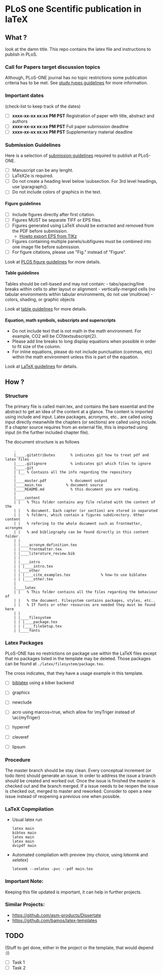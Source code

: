 PLoS one Scentific publication in laTeX
=======================================

What ?
------
look at the damn title. This repo contains the latex file and instructions to publish
in PLoS.

### Call for Papers target discussion topics
Although, PLoS-ONE journal has no topic restrictions some publication criteria has to
be met. See [study types guidelines](http://journals.plos.org/plosone/s/submission-guidelines#loc-guidelines-for-specific-study-types)
for more information.

### Important dates
(check-list to keep track of the dates)

* [ ] **xxxx-xx-xx xx:xx PM PST** Registration of paper with title, abstract and authors
* [ ] **xxxx-xx-xx xx:xx PM PST** Full paper submission deadline
* [ ] **xxxx-xx-xx xx:xx PM PST** Supplementary material deadline

### Submission Guidelines 
Here is a selection of [submission guidelines](http://journals.plos.org/plosone/s/submission-guidelines#loc-style-and-format)
required to publish at PLoS-ONE.

* [ ] Manuscript can be any lenght.
* [ ] LaTeX2e is required.
* [ ] Do not create a heading level below \subsection. For 3rd level headings, use \paragraph{}.
* [ ] Do not include colors of graphics in the text.

#### Figure guidelines
* [ ] Include figures directly after first citation.
* [ ] Figures MUST be separate TIFF or EPS files.
* [ ] Figures generated using LaTeX should be extracted and removed from the PDF before submission.
	- [Howto export EPS from TIKz](http://tex.stackexchange.com/questions/8641/export-eps-figures-from-tikz)
* [ ] Figures containing multiple panels/subfigures must be combined into one image file before submission.
* [ ] For figure citations, please use "Fig." instead of "Figure".

Look at [PLOS figure guidelines](http://www.plosone.org/static/figureGuidelines) for more details.

#### Table guidelines
Tables should be cell-based and may not contain:
	- tabs/spacing/line breaks within cells to alter layout or alignment
	- vertically-merged cells (no tabular environments within tabular environments, do not use \multirow)
	- colors, shading, or graphic objects

Look at [table guidelines](http://www.plosone.org/static/figureGuidelines#tables) for more details.

#### Equation, math symbols, subscripts and superscripts

* Do not include text that is not math in the math environment. For example, CO2 will be CO\textsubscript{2}.
* Please add line breaks to long display equations when possible in order to fit size of the column. 
* For inline equations, please do not include punctuation (commas, etc) within the math environment unless this is part of the equation.

Look at [LaTeX guidelines](http://www.plosone.org/static/latexGuidelines) for details.

How ?
-----

### Structure
The primary file is called main.tex, and contains the bare essential and the abstract to get an idea of the content at a glance. The content is imported using include and input. Latex packages, acronyms, etc.. are called using input directly meanwhile the chapters (or sections) are called using include. If a chapter source requires from an external file, this is imported using input (in the further included chapter file).

The document structure is as follows
```
    .
    |____.gitattributes       % indicates git how to treat pdf and latex files
    |____.gitignore           % indicates git which files to ignore
    |____.git
    | |__ % Contains all the info regarding the repository
    |
    |____master.pdf           % document output
    |____main.tex           % document source
    |____README.md            % this document you are reading.
    |
    |____content
    | |   % This folder contains any file related with the content of the
    | |   % document. Each capter (or section) are stored in separated
    | |   % folders, which contain a figures subdirectory. Other content
    | |   % refering to the whole document such as frontmatter, acronyms
    | |   % and bibliography can be found directly in this content folder.
    | |
    | |____acronym_definition.tex
    | |____frontmatter.tex
    | |____literature_review.bib
    | |
    | |____intro
    | | |____intro.tex
    | |____other
    | | |____cite_examples.tex              % how-to use biblatex
    | | |____other.tex
    |
    |____latex
    | |   % This folder contains all the files regarding the behaviour of
    | |   % the document. Filesystem contains packages, styles, etc..
    | |   % If fonts or other resources are needed they must be found here
    | |
    | |____filesystem
    | | |____package.tex
    | | |____fileSetup.tex
    | |____fonts
```

### Latex Packages
PLoS-ONE has no restrictions on package use within the LaTeX files except that
no packages listed in the template may be deleted. Those packages can be found
at `./latex/filesystem/package.tex`.


The cross indicates, that they have a usage example in this template.

* [ ] [biblatex](http://www.ctan.org/pkg/biblatex) using a biber backend
* [ ] graphicx
* [ ] newclude
* [ ] acro using marcos=true, which allow for \myTriger instead of \ac{myTriger}
* [ ] hyperref
* [ ] cleveref
* [ ] lipsum


### Procedure
The master branch should be stay clean. Every conceptual increment (or todo item) should generate an issue. In order to address the issue a branch should be created and worked out. Once the issue is finished the master is checked out and the branch merged. If a issue needs to be reopen the issue is checked out, merged to master and reworked. Consider to open a new issue instead of reopening a previous one when possible.

### LaTeX Copmpilation

* Usual latex run

  ```
  latex main
  bibtex main
  latex main
  latex main
  dvipdf main
  ```

* Automated compilation with preview (my choice, using *latexmk* and *xelatex*)

  ```
  latexmk --xelatex -pvc --pdf main.tex
  ```

### Important Note:
Keeping this file updated is important, it can help in further projects.

### Similar Projects:

* https://github.com/asm-products/Dissertate
* https://github.com/bamos/latex-templates

TODO
----
(Stuff to get done, either in the project or the template, that would depend :))

* [ ] Task 1
* [ ] Task 2